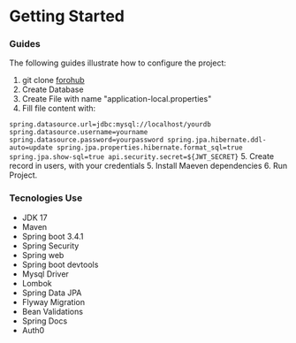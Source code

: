 # Getting Started

### Guides
The following guides illustrate how to configure the project:

1. git clone [forohub](https://gitlab.com/HectorMarroquin/foro-hub-api.git)
2. Create Database
3. Create File with name "application-local.properties"
4. Fill file content with:

`
spring.datasource.url=jdbc:mysql://localhost/yourdb
spring.datasource.username=yourname
spring.datasource.password=yourpassword
spring.jpa.hibernate.ddl-auto=update
spring.jpa.properties.hibernate.format_sql=true
spring.jpa.show-sql=true
api.security.secret=${JWT_SECRET}
`
5. Create record in users, with your credentials
5. Install Maeven dependencies
6. Run Project.

### Tecnologies Use

* JDK 17
* Maven
* Spring boot 3.4.1
* Spring Security
* Spring web
* Spring boot devtools
* Mysql Driver
* Lombok
* Spring Data JPA
* Flyway Migration
* Bean Validations
* Spring Docs
* Auth0
